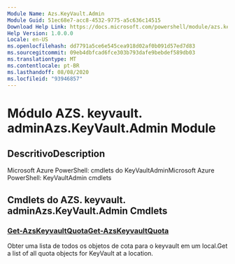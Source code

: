 ```yaml
---
Module Name: Azs.KeyVault.Admin
Module Guid: 51ec68e7-acc8-4532-9775-a5c636c14515
Download Help Link: https://docs.microsoft.com/powershell/module/azs.keyvault.admin
Help Version: 1.0.0.0
Locale: en-US
ms.openlocfilehash: dd7791a5ce6e545cea918d02af0b091d57ed7d83
ms.sourcegitcommit: 09eb4dbfcad6fce303b793dafe9bebdef589db03
ms.translationtype: MT
ms.contentlocale: pt-BR
ms.lasthandoff: 08/08/2020
ms.locfileid: "93946857"
---
```

# <span data-ttu-id="23d7f-101">Módulo AZS. keyvault. admin</span><span class="sxs-lookup"><span data-stu-id="23d7f-101">Azs.KeyVault.Admin Module</span></span>
## <span data-ttu-id="23d7f-102">Descritivo</span><span class="sxs-lookup"><span data-stu-id="23d7f-102">Description</span></span>
<span data-ttu-id="23d7f-103">Microsoft Azure PowerShell: cmdlets do KeyVaultAdmin</span><span class="sxs-lookup"><span data-stu-id="23d7f-103">Microsoft Azure PowerShell: KeyVaultAdmin cmdlets</span></span>

## <span data-ttu-id="23d7f-104">Cmdlets do AZS. keyvault. admin</span><span class="sxs-lookup"><span data-stu-id="23d7f-104">Azs.KeyVault.Admin Cmdlets</span></span>
### [<span data-ttu-id="23d7f-105">Get-AzsKeyvaultQuota</span><span class="sxs-lookup"><span data-stu-id="23d7f-105">Get-AzsKeyvaultQuota</span></span>](Get-AzsKeyvaultQuota.md)
<span data-ttu-id="23d7f-106">Obter uma lista de todos os objetos de cota para o keyvault em um local.</span><span class="sxs-lookup"><span data-stu-id="23d7f-106">Get a list of all quota objects for KeyVault at a location.</span></span>

